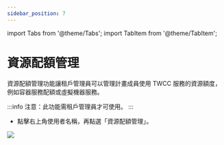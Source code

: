 ```yaml
---
sidebar_position: 7
---
```


import Tabs from '@theme/Tabs';
import TabItem from '@theme/TabItem';

# 資源配額管理

資源配額管理功能讓租戶管理員可以管理計畫成員使用 TWCC 服務的資源額度，例如容器服務配額或虛擬機器服務。

:::info
注意：此功能需租戶管理員才可使用。
:::

* 點擊右上角使用者名稱，再點選「資源配額管理」。

![](https://cos.twcc.ai/SYS-MANUAL/uploads/upload_54d3bce515396613658e73c0fabd8875.png)